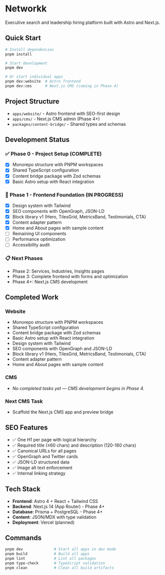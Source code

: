 # Networkk

Executive search and leadership hiring platform built with Astro and Next.js.

## Quick Start

```bash
# Install dependencies
pnpm install

# Start development
pnpm dev

# Or start individual apps
pnpm dev:website  # Astro frontend
pnpm dev:cms      # Next.js CMS (coming in Phase 4)
```

## Project Structure

- `apps/website/` - Astro frontend with SEO-first design
- `apps/cms/` - Next.js CMS admin (Phase 4+)
- `packages/content-bridge/` - Shared types and schemas

## Development Status

### ✅ Phase 0 - Project Setup (COMPLETE)
- [x] Monorepo structure with PNPM workspaces
- [x] Shared TypeScript configuration
- [x] Content bridge package with Zod schemas
- [x] Basic Astro setup with React integration

### 🚧 Phase 1 - Frontend Foundation (IN PROGRESS)
- [x] Design system with Tailwind
- [x] SEO components with OpenGraph, JSON-LD
- [x] Block library v1 (Hero, TilesGrid, MetricsBand, Testimonials, CTA)
- [x] Content adapter pattern
- [x] Home and About pages with sample content
- [ ] Remaining UI components
- [ ] Performance optimization
- [ ] Accessibility audit

### 📋 Next Phases
- Phase 2: Services, Industries, Insights pages
- Phase 3: Complete frontend with forms and optimization
- Phase 4+: Next.js CMS development

## Completed Work

### Website
- Monorepo structure with PNPM workspaces
- Shared TypeScript configuration
- Content bridge package with Zod schemas
- Basic Astro setup with React integration
- Design system with Tailwind
- SEO components with OpenGraph and JSON-LD
- Block library v1 (Hero, TilesGrid, MetricsBand, Testimonials, CTA)
- Content adapter pattern
- Home and About pages with sample content

### CMS
- _No completed tasks yet — CMS development begins in Phase 4._

### Next CMS Task
- Scaffold the Next.js CMS app and preview bridge

## SEO Features

- ✅ One H1 per page with logical hierarchy
- ✅ Required title (≤60 chars) and description (120-160 chars)
- ✅ Canonical URLs for all pages
- ✅ OpenGraph and Twitter cards
- ✅ JSON-LD structured data
- ✅ Image alt text enforcement
- ✅ Internal linking strategy

## Tech Stack

- **Frontend**: Astro 4 + React + Tailwind CSS
- **Backend**: Next.js 14 (App Router) - Phase 4+
- **Database**: Prisma + PostgreSQL - Phase 4+
- **Content**: JSON/MDX with type validation
- **Deployment**: Vercel (planned)

## Commands

```bash
pnpm dev              # Start all apps in dev mode
pnpm build            # Build all apps
pnpm lint             # Lint all packages
pnpm type-check       # TypeScript validation
pnpm clean            # Clean all build artifacts
```


